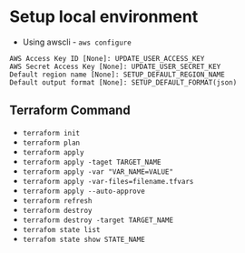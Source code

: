# Setup local environment

- Using awscli - `aws configure`

```shell
AWS Access Key ID [None]: UPDATE_USER_ACCESS_KEY
AWS Secret Access Key [None]: UPDATE_USER_SECRET_KEY
Default region name [None]: SETUP_DEFAULT_REGION_NAME
Default output format [None]: SETUP_DEFAULT_FORMAT(json)
```

## Terraform Command

- `terraform init`
- `terraform plan`
- `terraform apply`
- `terraform apply -taget TARGET_NAME`
- `terraform apply -var "VAR_NAME=VALUE"`
- `terraform apply -var-files=filename.tfvars`
- `terraform apply --auto-approve`
- `terraform refresh`
- `terraform destroy`
- `terraform destroy -target TARGET_NAME`
- `terrafom state list`
- `terrafom state show STATE_NAME`
